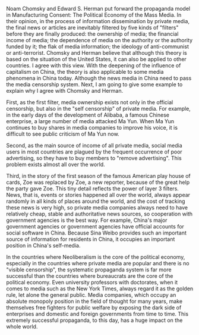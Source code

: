 
Noam Chomsky and Edward S. Herman put forward the propaganda model in Manufacturing Consent: The Political Economy of the Mass Media. In their opinion, in the process of information dissemination by private media, the final news or articles are inevitably filtered by five kinds of "filters" before they are finally produced: the ownership of media; the financial income of media; the dependence of media on the authority or the authority funded by it; the flak of media information; the ideology of anti-communist or anti-terrorist. Chomsky and Herman believe that although this theory is based on the situation of the United States, it can also be applied to other countries. I agree with this view. With the deepening of the influence of capitalism on China, the theory is also applicable to some media phenomena in China today. Although the news media in China need to pass the media censorship system. Next, I am going to give some example to explain why I agree with Chomsky and Herman.


First, as the first filter, media ownership exists not only in the official censorship, but also in the "self censorship" of private media. For example, in the early days of the development of Alibaba, a famous Chinese enterprise, a large number of media attacked Ma Yun. When Ma Yun continues to buy shares in media companies to improve his voice, it is difficult to see public criticism of Ma Yun now. 

Second, as the main source of income of all private media, social media users in most countries are plagued by the frequent occurrence of poor advertising, so they have to buy members to "remove advertising". This problem exists almost all over the world.

Third, in the story of the first season of the famous American play house of cards, Zoe was replaced by Zoe, a new reporter, because of the great help the party gave Zoe. This tiny detail reflects the power of layer 3 filters. News, that is, events or stories happened all over the world, always appear randomly in all kinds of places around the world, and the cost of tracking these news is very high, so private media companies always need to have relatively cheap, stable and authoritative news sources, so cooperation with government agencies is the best way. For example, China's major government agencies or government agencies have official accounts for social software in China. Because Sina Weibo provides such an important source of information for residents in China, it occupies an important position in China's self-media.

In the countries where Neoliberalism is the core of the political economy, especially in the countries where private media are popular and there is no "visible censorship", the systematic propaganda system is far more successful than the countries where bureaucrats are the core of the political economy. Even university professors with doctorates, when it comes to media such as the New York Times, always regard it as the golden rule, let alone the general public. Media companies, which occupy an absolute monopoly position in the field of thought for many years, make themselves free fighters for public welfare by exposing the dark side of enterprises and domestic and foreign governments from time to time. This extremely successful propaganda, to this day, has a huge impact on the whole world.

